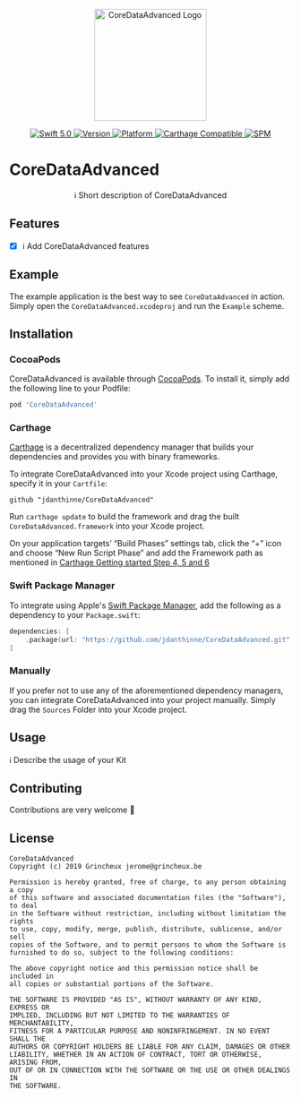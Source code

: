 <p align="center">
   <img width="200" src="https://raw.githubusercontent.com/SvenTiigi/SwiftKit/gh-pages/readMeAssets/SwiftKitLogo.png" alt="CoreDataAdvanced Logo">
</p>

<p align="center">
   <a href="https://developer.apple.com/swift/">
      <img src="https://img.shields.io/badge/Swift-5.0-orange.svg?style=flat" alt="Swift 5.0">
   </a>
   <a href="http://cocoapods.org/pods/CoreDataAdvanced">
      <img src="https://img.shields.io/cocoapods/v/CoreDataAdvanced.svg?style=flat" alt="Version">
   </a>
   <a href="http://cocoapods.org/pods/CoreDataAdvanced">
      <img src="https://img.shields.io/cocoapods/p/CoreDataAdvanced.svg?style=flat" alt="Platform">
   </a>
   <a href="https://github.com/Carthage/Carthage">
      <img src="https://img.shields.io/badge/Carthage-compatible-4BC51D.svg?style=flat" alt="Carthage Compatible">
   </a>
   <a href="https://github.com/apple/swift-package-manager">
      <img src="https://img.shields.io/badge/Swift%20Package%20Manager-compatible-brightgreen.svg" alt="SPM">
   </a>
</p>

# CoreDataAdvanced

<p align="center">
ℹ️ Short description of CoreDataAdvanced
</p>

## Features

- [x] ℹ️ Add CoreDataAdvanced features

## Example

The example application is the best way to see `CoreDataAdvanced` in action. Simply open the `CoreDataAdvanced.xcodeproj` and run the `Example` scheme.

## Installation

### CocoaPods

CoreDataAdvanced is available through [CocoaPods](http://cocoapods.org). To install
it, simply add the following line to your Podfile:

```bash
pod 'CoreDataAdvanced'
```

### Carthage

[Carthage](https://github.com/Carthage/Carthage) is a decentralized dependency manager that builds your dependencies and provides you with binary frameworks.

To integrate CoreDataAdvanced into your Xcode project using Carthage, specify it in your `Cartfile`:

```ogdl
github "jdanthinne/CoreDataAdvanced"
```

Run `carthage update` to build the framework and drag the built `CoreDataAdvanced.framework` into your Xcode project. 

On your application targets’ “Build Phases” settings tab, click the “+” icon and choose “New Run Script Phase” and add the Framework path as mentioned in [Carthage Getting started Step 4, 5 and 6](https://github.com/Carthage/Carthage/blob/master/README.md#if-youre-building-for-ios-tvos-or-watchos)

### Swift Package Manager

To integrate using Apple's [Swift Package Manager](https://swift.org/package-manager/), add the following as a dependency to your `Package.swift`:

```swift
dependencies: [
    .package(url: "https://github.com/jdanthinne/CoreDataAdvanced.git", from: "1.0.0")
]
```

### Manually

If you prefer not to use any of the aforementioned dependency managers, you can integrate CoreDataAdvanced into your project manually. Simply drag the `Sources` Folder into your Xcode project.

## Usage

ℹ️ Describe the usage of your Kit

## Contributing
Contributions are very welcome 🙌

## License

```
CoreDataAdvanced
Copyright (c) 2019 Grincheux jerome@grincheux.be

Permission is hereby granted, free of charge, to any person obtaining a copy
of this software and associated documentation files (the "Software"), to deal
in the Software without restriction, including without limitation the rights
to use, copy, modify, merge, publish, distribute, sublicense, and/or sell
copies of the Software, and to permit persons to whom the Software is
furnished to do so, subject to the following conditions:

The above copyright notice and this permission notice shall be included in
all copies or substantial portions of the Software.

THE SOFTWARE IS PROVIDED "AS IS", WITHOUT WARRANTY OF ANY KIND, EXPRESS OR
IMPLIED, INCLUDING BUT NOT LIMITED TO THE WARRANTIES OF MERCHANTABILITY,
FITNESS FOR A PARTICULAR PURPOSE AND NONINFRINGEMENT. IN NO EVENT SHALL THE
AUTHORS OR COPYRIGHT HOLDERS BE LIABLE FOR ANY CLAIM, DAMAGES OR OTHER
LIABILITY, WHETHER IN AN ACTION OF CONTRACT, TORT OR OTHERWISE, ARISING FROM,
OUT OF OR IN CONNECTION WITH THE SOFTWARE OR THE USE OR OTHER DEALINGS IN
THE SOFTWARE.
```
